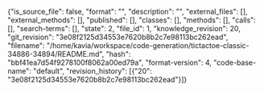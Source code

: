 {"is_source_file": false, "format": "", "description": "", "external_files": [], "external_methods": [], "published": [], "classes": [], "methods": [], "calls": [], "search-terms": [], "state": 2, "file_id": 1, "knowledge_revision": 20, "git_revision": "3e08f2125d34553e7620b8b2c7e98113bc262ead", "filename": "/home/kavia/workspace/code-generation/tictactoe-classic-34886-34894/README.md", "hash": "bbf41ea7d54f9278100f8062a00ed79a", "format-version": 4, "code-base-name": "default", "revision_history": [{"20": "3e08f2125d34553e7620b8b2c7e98113bc262ead"}]}